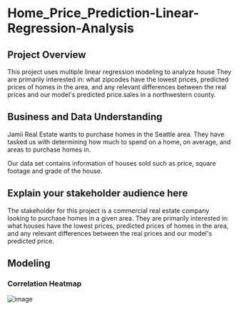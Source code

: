 # Home_Price_Prediction-Linear-Regression-Analysis 

## Project Overview

This project uses multiple linear regression modeling to analyze house They are primarily interested in: what zipcodes have the lowest prices, predicted prices of homes in the area, and any relevant differences between the real prices and our model's predicted price.sales in a northwestern county.

## Business and Data Understanding

Jamii Real Estate wants to purchase homes in the Seattle area. They have tasked us with determining how much to spend on a home, on average, and areas to purchase homes in.

Our data set contains information of houses sold such as price, square footage and grade of the house.

## Explain your stakeholder audience here

The stakeholder for this project is a commercial real estate company looking to purchase homes in a given area. They are primarily interested in: what houses have the lowest prices, predicted prices of homes in the area, and any relevant differences between the real prices and our model's predicted price. 

## Modeling
### Correlation Heatmap
![image](https://github.com/mandele1999/Home_Price_Prediction-Linear-Regression-Analysis/assets/133136216/d871521f-a5b6-4511-9c63-38085a9c1e04)




